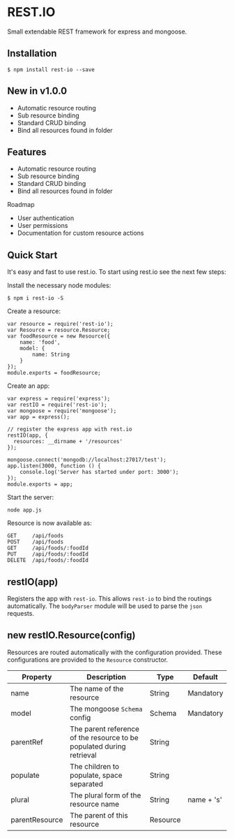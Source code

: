 # REST.IO
Small extendable REST framework for express and mongoose.

## Installation

    $ npm install rest-io --save

## New in v1.0.0
 * Automatic resource routing
 * Sub resource binding
 * Standard CRUD binding
 * Bind all resources found in folder

## Features
 * Automatic resource routing
 * Sub resource binding
 * Standard CRUD binding
 * Bind all resources found in folder

Roadmap
 * User authentication
 * User permissions
 * Documentation for custom resource actions

## Quick Start
It's easy and fast to use rest.io. To start using rest.io see the next few steps:

Install the necessary node modules:

    $ npm i rest-io -S

Create a resource:

    var resource = require('rest-io');
    var Resource = resource.Resource;
    var foodResource = new Resource({
        name: 'food',
        model: {
            name: String
        }
    });
    module.exports = foodResource;

Create an app:

    var express = require('express');
    var restIO = require('rest-io');
    var mongoose = require('mongoose');
    var app = express();

    // register the express app with rest.io
    restIO(app, {
      resources: __dirname + '/resources'
    });

    mongoose.connect('mongodb://localhost:27017/test');
    app.listen(3000, function () {
        console.log('Server has started under port: 3000');
    });
    module.exports = app;

Start the server:

    node app.js

Resource is now available as:

    GET     /api/foods
    POST    /api/foods
    GET     /api/foods/:foodId
    PUT     /api/foods/:foodId
    DELETE  /api/foods/:foodId

## restIO(app)
Registers the app with `rest-io`. This allows `rest-io` to bind the routings automatically. The `bodyParser` module will be used to parse the `json` requests.

## new restIO.Resource(config)
Resources are routed automatically with the configuration provided. These configurations
are provided to the `Resource` constructor.

| Property | Description | Type | Default |
| -------- | ----------- | ---- | ------- |
| name | The name of the resource | String | Mandatory |
| model | The mongoose `Schema` config | Schema | Mandatory |
| parentRef | The parent reference of the resource to be populated during retrieval | String |  |
| populate | The children to populate, space separated | String |  |
| plural | The plural form of the resource name | String | name + 's' |
| parentResource | The parent of this resource | Resource |  |

